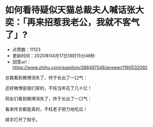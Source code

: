 # 如何看待疑似天猫总裁夫人喊话张大奕：「再来招惹我老公，我就不客气了」?
- 点赞数：11123
- 更新时间：2020年04月17日18时15分48秒
- 回答url：https://www.zhihu.com/question/388497548/answer/1160532092
<body>
 <p data-pid="R5URsuRv">总裁看到微博消失了，终于长出了一口气：</p>
 <p data-pid="rOheRsqh">还好微博是我们家的，不枉当年花了几十亿！</p>
 <p data-pid="2B97VIV7">网友们看到微博消失了，终于长出了一口气：</p>
 <p data-pid="inCLp3qK">看来传言都是真的，不枉老子努力地吃瓜！</p>
 <p data-pid="1UvadOjK">顺手打开了知乎。</p>
</body>